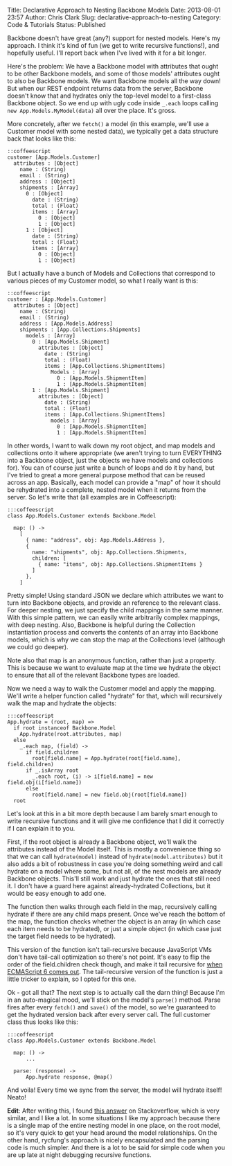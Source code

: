 Title: Declarative Approach to Nesting Backbone Models
Date: 2013-08-01 23:57
Author: Chris Clark
Slug: declarative-approach-to-nesting
Category: Code & Tutorials
Status: Published

Backbone doesn't have great (any?) support for nested models. Here's my
approach. I think it's kind of fun (we get to write recursive
functions!), and hopefully useful. I'll report back when I've lived with
it for a bit longer.

Here's the problem: We have a Backbone model with attributes that ought
to be other Backbone models, and some of those models' attributes ought
to also be Backbone models. We want Backbone models all the way down!
But when our REST endpoint returns data from the server, Backbone
doesn't know that and hydrates only the top-level model to a first-class
Backbone object. So we end up with ugly code inside ``_.each`` loops calling
``new App.Models.MyModel(data)`` all over the place. It's gross.

More concretely, after we ``fetch()``
a model (in this example, we'll use a Customer model with some nested
data), we typically get a data structure back that looks like this:

    ::coffeescript
    customer [App.Models.Customer]
      attributes : [Object]
        name : (String)
        email : (String)
        address : [Object]
        shipments : [Array]
          0 : [Object]
            date : (String)
            total : (Float)
            items : [Array]
              0 : [Object]
              1 : [Object]
          1 : [Object]
            date : (String)
            total : (Float)
            items : [Array]
              0 : [Object]
              1 : [Object]

But I actually have a bunch of Models and Collections that correspond to
various pieces of my Customer model, so what I really want is this:

    ::coffeescript
    customer : [App.Models.Customer]
      attributes : [Object]
        name : (String)
        email : (String)
        address : [App.Models.Address]
        shipments : [App.Collections.Shipments]
          models : [Array]
            0 : [App.Models.Shipment]
              attributes : [Object]
                date : (String)
                total : (Float)
                items : [App.Collections.ShipmentItems]
                  Models : [Array]
                    0 : [App.Models.ShipmentItem]
                    1 : [App.Models.ShipmentItem]
            1 : [App.Models.Shipment]
              attributes : [Object]
                date : (String)
                total : (Float)
                items : [App.Collections.ShipmentItems]
                  models : [Array]
                    0 : [App.Models.ShipmentItem]
                    1 : [App.Models.ShipmentItem]

In other words, I want to walk down my root object, and map models and
collections onto it where appropriate (we aren't trying to turn
EVERYTHING into a Backbone object, just the objects we have models and
collections for). You can of course just write a bunch of loops and do
it by hand, but I've tried to great a more general purpose method that
can be reused across an app. Basically, each model can provide a "map"
of how it should be rehydrated into a complete, nested model when it
returns from the server. So let's write that (all examples are in
Coffeescript):

    :::coffeescript
    class App.Models.Customer extends Backbone.Model

      map: () ->
        [
          { name: "address", obj: App.Models.Address },
          {
            name: "shipments", obj: App.Collections.Shipments,
            children: [
              { name: "items", obj: App.Collections.ShipmentItems }
            ]
          },
        ]

Pretty simple! Using standard JSON we declare which attributes we want
to turn into Backbone objects, and provide an reference to the relevant
class. For deeper nesting, we just specify the child mappings in the
same manner. With this simple pattern, we can easily write arbitrarily
complex mappings, with deep nesting. Also, Backbone is helpful during
the Collection instantiation process and converts the contents of an
array into Backbone models, which is why we can stop the map at the
Collections level (although we could go deeper).

Note also that map is an anonymous function, rather than just a
property. This is because we want to evaluate map at the time we hydrate
the object to ensure that all of the relevant Backbone types are
loaded.

Now we need a way to walk the Customer model and apply the mapping.
We'll write a helper function called "hydrate" for that, which will
recursively walk the map and hydrate the objects:

    :::coffeescript
    App.hydrate = (root, map) =>
      if root instanceof Backbone.Model
        App.hydrate(root.attributes, map)
      else
        _.each map, (field) ->
          if field.children
            root[field.name] = App.hydrate(root[field.name], field.children)
          if _.isArray root
            _.each root, (i) -> i[field.name] = new field.obj(i[field.name])
          else
            root[field.name] = new field.obj(root[field.name])
      root

Let's look at this in a bit more depth because I am barely smart enough
to write recursive functions and it will give me confidence that I did
it correctly if I can explain it to you.

First, if the root object is already a Backbone object, we'll walk the
attributes instead of the Model itself. This is mostly a convenience
thing so that we can call ``hydrate(model)``
instead of ``hydrate(model.attributes)``
but it also adds a bit of robustness in case you're doing something
weird and call hydrate on a model where some, but not all, of the nest
models are already Backbone objects. This'll still work and just hydrate
the ones that still need it. I don't have a guard here against
already-hydrated Collections, but it would be easy enough to add one.

The function then walks through each field in the map, recursively
calling hydrate if there are any child maps present. Once we've reach
the bottom of the map, the function checks whether the object is an
array (in which case each item needs to be hydrated), or just a simple
object (in which case just the target field needs to be hydrated).

This version of the function isn't tail-recursive because JavaScript VMs
don't have tail-call optimization so there's not point. It's easy to
flip the order of the field.children check though, and make it tail
recursive for [when ECMAScript 6 comes
out](http://wiki.ecmascript.org/doku.php?id=harmony:proper_tail_calls).
The tail-recursive version of the function is just a little tricker to
explain, so I opted for this one.

Ok - got all that? The next step is to actually call the darn thing!
Because I'm in an auto-magical mood, we'll stick on the model's ``parse()``
method. Parse fires after every ``fetch()`` and
``save()`` of the model, so we're guaranteed to get the hydrated version back after
every server call. The full customer class thus looks like this:

    :::coffeescript
    class App.Models.Customer extends Backbone.Model

      map: () ->
          ...

      parse: (response) ->
          App.hydrate response, @map()


And voila! Every time we sync from the server, the model will hydrate
itself! Neato!

**Edit**: After writing this, I found [this
answer](http://stackoverflow.com/a/9904874/221390) on Stackoverflow,
which is very similar, and I like a lot. In some situations I like my
approach because there is a single map of the entire nesting model in
one place, on the root model, so it's very quick to get your head around
the model relationships. On the other hand, rycfung's approach is nicely
encapsulated and the parsing code is much simpler. And there is a lot to
be said for simple code when you are up late at night debugging
recursive functions.

